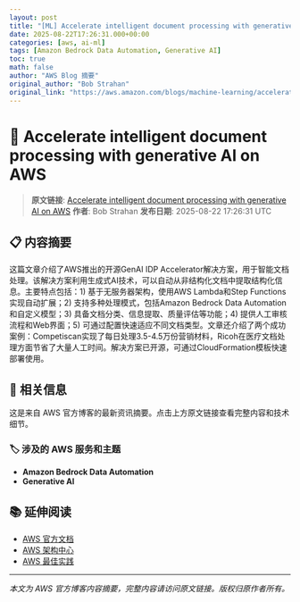 ```yaml
---
layout: post
title: "[ML] Accelerate intelligent document processing with generative AI on AWS"
date: 2025-08-22T17:26:31.000+00:00
categories: [aws, ai-ml]
tags: [Amazon Bedrock Data Automation, Generative AI]
toc: true
math: false
author: "AWS Blog 摘要"
original_author: "Bob Strahan"
original_link: "https://aws.amazon.com/blogs/machine-learning/accelerate-intelligent-document-processing-with-generative-ai-on-aws/"
---
```


# 🤖 Accelerate intelligent document processing with generative AI on AWS

> **原文链接**: [Accelerate intelligent document processing with generative AI on AWS](https://aws.amazon.com/blogs/machine-learning/accelerate-intelligent-document-processing-with-generative-ai-on-aws/)
> **作者**: Bob Strahan
> **发布日期**: 2025-08-22 17:26:31 UTC

## 📋 内容摘要

这篇文章介绍了AWS推出的开源GenAI IDP Accelerator解决方案，用于智能文档处理。该解决方案利用生成式AI技术，可以自动从非结构化文档中提取结构化信息。主要特点包括：1) 基于无服务器架构，使用AWS Lambda和Step Functions实现自动扩展；2) 支持多种处理模式，包括Amazon Bedrock Data Automation和自定义模型；3) 具备文档分类、信息提取、质量评估等功能；4) 提供人工审核流程和Web界面；5) 可通过配置快速适应不同文档类型。文章还介绍了两个成功案例：Competiscan实现了每日处理3.5-4.5万份营销材料，Ricoh在医疗文档处理方面节省了大量人工时间。解决方案已开源，可通过CloudFormation模板快速部署使用。

## 🔗 相关信息

这是来自 AWS 官方博客的最新资讯摘要。点击上方原文链接查看完整内容和技术细节。

### 🏷️ 涉及的 AWS 服务和主题

- **Amazon Bedrock Data Automation**
- **Generative AI**

## 📚 延伸阅读

- [AWS 官方文档](https://docs.aws.amazon.com/)
- [AWS 架构中心](https://aws.amazon.com/architecture/)
- [AWS 最佳实践](https://aws.amazon.com/architecture/well-architected/)

---

*本文为 AWS 官方博客内容摘要，完整内容请访问原文链接。版权归原作者所有。*